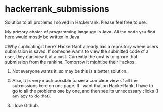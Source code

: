 # hackerrank_submissions
Solution to all problems I solved in Hackerrank. Please feel free to use.

My primary choice of programming langauge is Java. All the code you find here would mostly be written in Java. 

#Why duplicating it here?
HackerRank already has a repository where users submission is saved. If someone wants to view the submitted code of a user, they can view it at a cost. Currently the cost is to ignore that submission from the ranking. Tomorrow it might be their Hackos.

1) Not everyone wants it, so may be this is a better solution. 

2) Also, It is very much possible to see a complete view of all the submissions here on one page. If I want that on HackerRank, I have to go to all the problems one by one, and then see its unnecessary clicks (I am lazy to do that).

3) I love Github.




